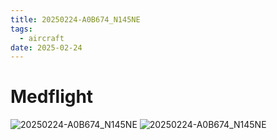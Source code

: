 ```yaml
---
title: 20250224-A0B674_N145NE
tags:
  - aircraft
date: 2025-02-24
---
```


# Medflight

![20250224-A0B674_N145NE](/aircraft/20250224-A0B674_N145NE.jpg)
![20250224-A0B674_N145NE](/aircraft/20250224-A0B674_N145NE_and_A6652B_N511AE.jpg)
